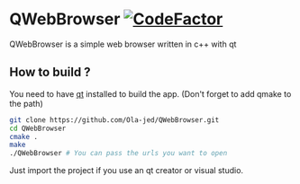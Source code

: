 # QWebBrowser  [![CodeFactor](https://www.codefactor.io/repository/github/ola-jed/qwebbrowser/badge)](https://www.codefactor.io/repository/github/ola-jed/qwebbrowser)


QWebBrowser is a simple web browser written in c++ with qt
## How to build ?

You need to have [qt](https://www.qt.io/download-qt-installer) installed  to build the app. (Don't forget to add qmake to the path)

```bash
git clone https://github.com/Ola-jed/QWebBrowser.git
cd QWebBrowser
cmake .
make
./QWebBrowser # You can pass the urls you want to open
```
Just import the project if you use an qt creator or visual studio.
